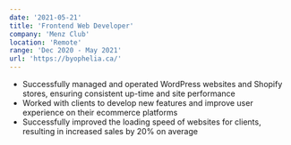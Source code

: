 ```yaml
---
date: '2021-05-21'
title: 'Frontend Web Developer'
company: 'Menz Club'
location: 'Remote'
range: 'Dec 2020 - May 2021'
url: 'https://byophelia.ca/'
---
```


- Successfully managed and operated WordPress websites and Shopify stores, ensuring consistent up-time and site performance
- Worked with clients to develop new features and improve user experience on their ecommerce platforms
- Successfully improved the loading speed of websites for clients, resulting in increased sales by 20% on average
